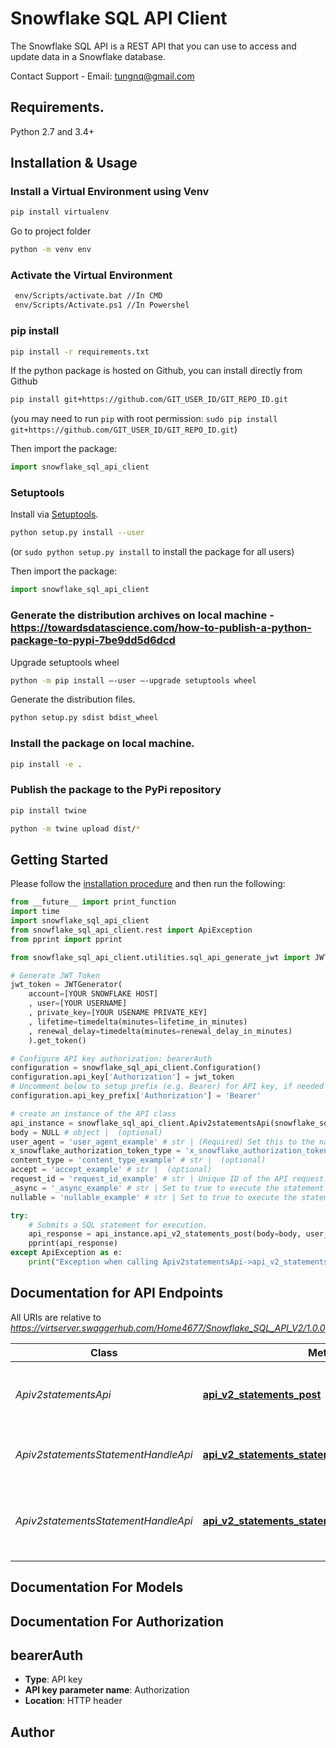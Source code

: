 ﻿# Snowflake SQL API Client
The Snowflake SQL API is a REST API that you can use to access and update data in a Snowflake database.

Contact Support - Email: tungnq@gmail.com 

## Requirements.

Python 2.7 and 3.4+

## Installation & Usage

### Install a Virtual Environment using Venv

```sh
pip install virtualenv
```

Go to project folder

```sh
python -m venv env
```

### Activate the Virtual Environment

```sh
 env/Scripts/activate.bat //In CMD
 env/Scripts/Activate.ps1 //In Powershel
```

### pip install

```sh
pip install -r requirements.txt
```

If the python package is hosted on Github, you can install directly from Github

```sh
pip install git+https://github.com/GIT_USER_ID/GIT_REPO_ID.git
```
(you may need to run `pip` with root permission: `sudo pip install git+https://github.com/GIT_USER_ID/GIT_REPO_ID.git`)

Then import the package:
```python
import snowflake_sql_api_client 
```

### Setuptools

Install via [Setuptools](http://pypi.python.org/pypi/setuptools).

```sh
python setup.py install --user
```
(or `sudo python setup.py install` to install the package for all users)

Then import the package:
```python
import snowflake_sql_api_client
```

### Generate the distribution archives on local machine - https://towardsdatascience.com/how-to-publish-a-python-package-to-pypi-7be9dd5d6dcd

Upgrade setuptools wheel

```sh
python -m pip install –-user –-upgrade setuptools wheel
```

Generate the distribution files.

```sh
python setup.py sdist bdist_wheel
```

### Install the package on local machine.
```sh
pip install -e .
```

### Publish the package to the PyPi repository
```sh
pip install twine

python -m twine upload dist/*
```

## Getting Started

Please follow the [installation procedure](#installation--usage) and then run the following:

```python
from __future__ import print_function
import time
import snowflake_sql_api_client
from snowflake_sql_api_client.rest import ApiException
from pprint import pprint

from snowflake_sql_api_client.utilities.sql_api_generate_jwt import JWTGenerator 

# Generate JWT Token
jwt_token = JWTGenerator(
    account=[YOUR SNOWFLAKE HOST]
    , user=[YOUR USERNAME]
    , private_key=[YOUR USENAME PRIVATE_KEY]
    , lifetime=timedelta(minutes=lifetime_in_minutes)
    , renewal_delay=timedelta(minutes=renewal_delay_in_minutes)
    ).get_token()

# Configure API key authorization: bearerAuth
configuration = snowflake_sql_api_client.Configuration()
configuration.api_key['Authorization'] = jwt_token
# Uncomment below to setup prefix (e.g. Bearer) for API key, if needed
configuration.api_key_prefix['Authorization'] = 'Bearer'

# create an instance of the API class
api_instance = snowflake_sql_api_client.Apiv2statementsApi(snowflake_sql_api_client.ApiClient(configuration))
body = NULL # object |  (optional)
user_agent = 'user_agent_example' # str | (Required) Set this to the name and version of your application (e.g. â€œapplicationName/applicationVersionâ€). You must use a value that complies with RFC 7231. (optional)
x_snowflake_authorization_token_type = 'x_snowflake_authorization_token_type_example' # str | Specify the authorization token type for the Authorization header. KEYPAIR_JWT is for Keypair JWT or OAUTH for oAuth token. If not specified, OAUTH is assumed. (optional)
content_type = 'content_type_example' # str |  (optional)
accept = 'accept_example' # str |  (optional)
request_id = 'request_id_example' # str | Unique ID of the API request. This ensures that the execution is idempotent. If not specified, a new UUID is generated and assigned. (optional)
_async = '_async_example' # str | Set to true to execute the statement asynchronously and return the statement handle. If the parameter is not specified or is set to false, a statement is executed and the first result is returned if the execution is completed in 45 seconds. If the statement execution takes longer to complete, the statement handle is returned. (optional)
nullable = 'nullable_example' # str | Set to true to execute the statement to generate the result set including null. If the parameter is set to false, the result set value null will be replaced with a string 'null'. (optional)

try:
    # Submits a SQL statement for execution.
    api_response = api_instance.api_v2_statements_post(body=body, user_agent=user_agent, x_snowflake_authorization_token_type=x_snowflake_authorization_token_type, content_type=content_type, accept=accept, request_id=request_id, _async=_async, nullable=nullable)
    pprint(api_response)
except ApiException as e:
    print("Exception when calling Apiv2statementsApi->api_v2_statements_post: %s\n" % e)
```

## Documentation for API Endpoints

All URIs are relative to *https://virtserver.swaggerhub.com/Home4677/Snowflake_SQL_API_V2/1.0.0*

Class | Method | HTTP request | Description
------------ | ------------- | ------------- | -------------
*Apiv2statementsApi* | [**api_v2_statements_post**](docs/Apiv2statementsApi.md#api_v2_statements_post) | **POST** /api/v2/statements | Submits a SQL statement for execution.
*Apiv2statementsStatementHandleApi* | [**api_v2_statements_statement_handle_cancel_post**](docs/Apiv2statementsStatementHandleApi.md#api_v2_statements_statement_handle_cancel_post) | **POST** /api/v2/statements/{statementHandle}/cancel | Cancels the execution of a statement.
*Apiv2statementsStatementHandleApi* | [**api_v2_statements_statement_handle_get**](docs/Apiv2statementsStatementHandleApi.md#api_v2_statements_statement_handle_get) | **GET** /api/v2/statements/{statementHandle} | Checks the status of the execution of a statement

## Documentation For Models


## Documentation For Authorization


## bearerAuth

- **Type**: API key
- **API key parameter name**: Authorization
- **Location**: HTTP header


## Author

